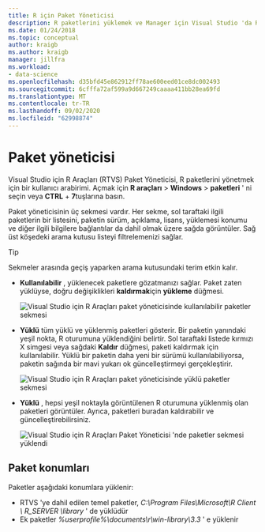 ```yaml
---
title: R için Paket Yöneticisi
description: R paketlerini yüklemek ve Manager için Visual Studio 'da R Package Manager 'ı kullanma.
ms.date: 01/24/2018
ms.topic: conceptual
author: kraigb
ms.author: kraigb
manager: jillfra
ms.workload:
- data-science
ms.openlocfilehash: d35bfd45e862912ff78ae600eed01ce8dc002493
ms.sourcegitcommit: 6cfffa72af599a9d667249caaaa411bb28ea69fd
ms.translationtype: MT
ms.contentlocale: tr-TR
ms.lasthandoff: 09/02/2020
ms.locfileid: "62998874"
---
```

# <a name="package-manager"></a>Paket yöneticisi

Visual Studio için R Araçları (RTVS) Paket Yöneticisi, R paketlerini yönetmek için bir kullanıcı arabirimi. Açmak için **R araçları**  >  **Windows**  >  **paketleri** ' ni seçin veya **CTRL** + **7**tuşlarına basın.

Paket yöneticisinin üç sekmesi vardır. Her sekme, sol taraftaki ilgili paketlerin bir listesini, paketin sürüm, açıklama, lisans, yüklemesi konumu ve diğer ilgili bilgilere bağlantılar da dahil olmak üzere sağda görüntüler. Sağ üst köşedeki arama kutusu listeyi filtrelemenizi sağlar.

> [!Tip]
> Sekmeler arasında geçiş yaparken arama kutusundaki terim etkin kalır.

- **Kullanılabilir** , yüklenecek paketlere gözatmanızı sağlar. Paket zaten yüklüyse, doğru değişiklikleri **kaldırmak**için **yükleme** düğmesi.

    ![Visual Studio için R Araçları paket yöneticisinde kullanılabilir paketler sekmesi](media/package-manager-available.png)

- **Yüklü** tüm yüklü ve yüklenmiş paketleri gösterir. Bir paketin yanındaki yeşil nokta, R oturumuna yüklendiğini belirtir. Sol taraftaki listede kırmızı X simgesi veya sağdaki **Kaldır** düğmesi, paketi kaldırmak için kullanılabilir. Yüklü bir paketin daha yeni bir sürümü kullanılabiliyorsa, paketin sağında bir mavi yukarı ok güncelleştirmeyi gerçekleştirir.

    ![Visual Studio için R Araçları paket yöneticisinde yüklü paketler sekmesi](media/package-manager-installed.png)

- **Yüklü** , hepsi yeşil noktayla görüntülenen R oturumuna yüklenmiş olan paketleri görüntüler. Ayrıca, paketleri buradan kaldırabilir ve güncelleştirebilirsiniz.

    ![Visual Studio için R Araçları Paket Yöneticisi 'nde paketler sekmesi yüklendi](media/package-manager-loaded.png)

## <a name="package-locations"></a>Paket konumları

Paketler aşağıdaki konumlara yüklenir:

- RTVS 'ye dahil edilen temel paketler, *C:\Program Files\Microsoft\R Client \ R_SERVER \library* ' de yüklüdür
- Ek paketler *%userprofile%\documents\r\win-library\3.3* ' e yüklenir
